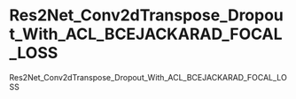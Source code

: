 # Res2Net_Conv2dTranspose_Dropout_With_ACL_BCEJACKARAD_FOCAL_LOSS
Res2Net_Conv2dTranspose_Dropout_With_ACL_BCEJACKARAD_FOCAL_LOSS
